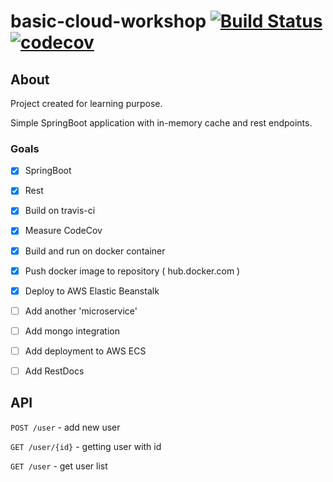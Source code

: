 # basic-cloud-workshop [![Build Status](https://travis-ci.com/macnowak/basic-cloud-workshop.svg?branch=master)](https://travis-ci.com/macnowak/basic-cloud-workshop) [![codecov](https://codecov.io/gh/macnowak/basic-cloud-workshop/branch/master/graph/badge.svg)](https://codecov.io/gh/macnowak/basic-cloud-workshop)


## About

Project created for learning purpose. 

Simple SpringBoot application with in-memory cache and rest endpoints. 

### Goals 

- [x] SpringBoot 
- [x] Rest
- [x] Build on travis-ci
- [x] Measure CodeCov
- [x] Build and run on docker container
- [x] Push docker image to repository ( hub.docker.com )
- [x] Deploy to AWS Elastic Beanstalk
- [ ] Add another 'microservice'
- [ ] Add mongo integration
- [ ] Add deployment to AWS ECS 
- [ ] Add RestDocs




## API

`POST /user` - add new user 

`GET /user/{id}` - getting user with id  

`GET /user` - get user list